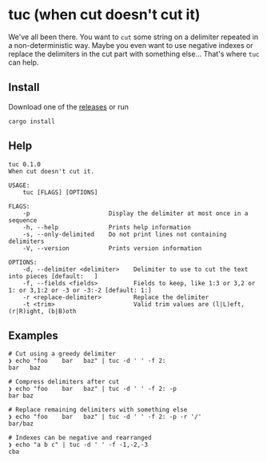 # tuc (when cut doesn't cut it)

We've all been there. You want to `cut` some string on a delimiter repeated in a non-deterministic way. Maybe you even want to use negative indexes or replace the delimiters in the cut part with something else...
That's where `tuc` can help.

## Install

Download one of the [releases](https://github.com/riquito/tuc/releases) or run

```
cargo install
```

## Help

```
tuc 0.1.0
When cut doesn't cut it.

USAGE:
    tuc [FLAGS] [OPTIONS]

FLAGS:
    -p                      Display the delimiter at most once in a sequence
    -h, --help              Prints help information
    -s, --only-delimited    Do not print lines not containing delimiters
    -V, --version           Prints version information

OPTIONS:
    -d, --delimiter <delimiter>    Delimiter to use to cut the text into pieces [default: 	]
    -f, --fields <fields>          Fields to keep, like 1:3 or 3,2 or 1: or 3,1:2 or -3 or -3:-2 [default: 1:]
    -r <replace-delimiter>         Replace the delimiter
    -t <trim>                      Valid trim values are (l|L)eft, (r|R)ight, (b|B)oth
```

## Examples

```
# Cut using a greedy delimiter
❯ echo "foo    bar   baz" | tuc -d ' ' -f 2:
bar   baz
```

```
# Compress delimiters after cut
❯ echo "foo    bar   baz" | tuc -d ' ' -f 2: -p
bar baz
```

```
# Replace remaining delimiters with something else
❯ echo "foo    bar   baz" | tuc -d ' ' -f 2: -p -r '/'
bar/baz
```

```
# Indexes can be negative and rearranged
❯ echo "a b c" | tuc -d ' ' -f -1,-2,-3
cba
```
